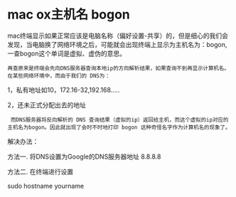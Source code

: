 # mac ox主机名 bogon 

   mac终端显示如果正常应该是电脑名称（偏好设置-共享）的，但是细心的我们会发现，当电脑换了网络环境之后，可能就会出现终端上显示为主机名为：bogon,一查bogon这个单词是虚拟、虚伪的意思。

    再查原来是终端会先向DNS服务器查询本地ip的方向解析结果，如果查询不到再显示计算机名。在某些网络环境中，而由于我们的 DNS为：

1，私有地址如10，172.16-32,192.168.....

2，还未正式分配出去的地址

     而DNS服务器将反向解析的 DNS 查询结果（虚拟的ip）返回给主机，而这个虚拟的ip对应的主机名为bogon。因此就出现了会时不时地打印 bogon 这种奇怪名字作为计算机名的现象了。



解决办法：

方法一. 将DNS设置为Google的DNS服务器地址 8.8.8.8



方法二. 在终端进行设置



sudo hostname yourname



